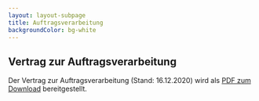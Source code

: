 ```yaml
---
layout: layout-subpage
title: Auftragsverarbeitung
backgroundColor: bg-white
---
```


<article>

# Vertrag zur Auftragsverarbeitung

Der Vertrag zur Auftragsverarbeitung (Stand: 16.12.2020) wird als <a href="/static/av-vertrag.pdf" class="underline">PDF zum Download</a> bereitgestellt.

</article>
